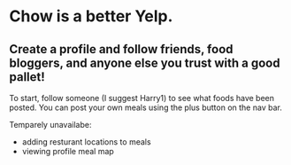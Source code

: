 # Chow is a better Yelp.

## Create a profile and follow friends, food bloggers, and anyone else you trust with a good pallet!

To start, follow someone (I suggest Harry1) to see what foods have been posted. You can post your own meals using the plus button on the nav bar.

Temparely unavailabe:
 - adding resturant locations to meals
 - viewing profile meal map